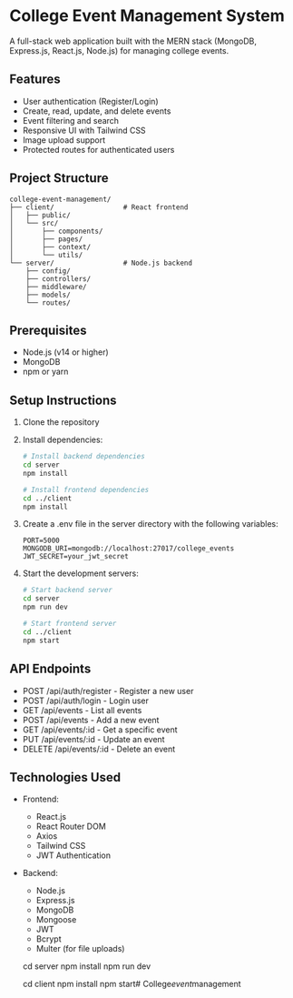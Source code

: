 # College Event Management System

A full-stack web application built with the MERN stack (MongoDB, Express.js, React.js, Node.js) for managing college events.

## Features

- User authentication (Register/Login)
- Create, read, update, and delete events
- Event filtering and search
- Responsive UI with Tailwind CSS
- Image upload support
- Protected routes for authenticated users

## Project Structure

```
college-event-management/
├── client/                 # React frontend
│   ├── public/
│   └── src/
│       ├── components/
│       ├── pages/
│       ├── context/
│       └── utils/
└── server/                 # Node.js backend
    ├── config/
    ├── controllers/
    ├── middleware/
    ├── models/
    └── routes/
```

## Prerequisites

- Node.js (v14 or higher)
- MongoDB
- npm or yarn

## Setup Instructions

1. Clone the repository
2. Install dependencies:
   ```bash
   # Install backend dependencies
   cd server
   npm install

   # Install frontend dependencies
   cd ../client
   npm install
   ```

3. Create a .env file in the server directory with the following variables:
   ```
   PORT=5000
   MONGODB_URI=mongodb://localhost:27017/college_events
   JWT_SECRET=your_jwt_secret
   ```

4. Start the development servers:
   ```bash
   # Start backend server
   cd server
   npm run dev

   # Start frontend server
   cd ../client
   npm start
   ```

## API Endpoints

- POST /api/auth/register - Register a new user
- POST /api/auth/login - Login user
- GET /api/events - List all events
- POST /api/events - Add a new event
- GET /api/events/:id - Get a specific event
- PUT /api/events/:id - Update an event
- DELETE /api/events/:id - Delete an event

## Technologies Used

- Frontend:
  - React.js
  - React Router DOM
  - Axios
  - Tailwind CSS
  - JWT Authentication

- Backend:
  - Node.js
  - Express.js
  - MongoDB
  - Mongoose
  - JWT
  - Bcrypt
  - Multer (for file uploads) 


  cd server
  npm install
  npm run dev

  cd client
  npm install
  npm start#   C o l l e g e _ e v e n t _ m a n a g e m e n t  
 